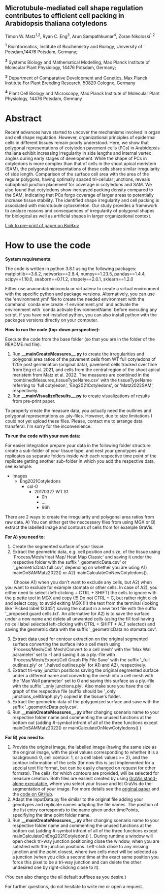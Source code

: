 ## Microtubule-mediated cell shape regulation contributes to efficient cell packing in Arabidopsis thaliana cotyledons
Timon W. Matz<sup>1,2</sup>, Ryan C. Eng<sup>3</sup>, Arun Sampathkumar<sup>4</sup>, Zoran Nikoloski<sup>1,2</sup>

<sup>**1**</sup> Bioinformatics, Institute of Biochemistry and Biology, University of Potsdam,14476 Potsdam, Germany;

<sup>**2**</sup> Systems Biology and Mathematical Modelling, Max Planck Institute of Molecular Plant Physiology, 14476 Potsdam, Germany;

<sup>**3**</sup> Department of Comparative Development and Genetics, Max Planck Institute For Plant Breeding Research, 50829 Cologne, Germany

<sup>**4**</sup> Plant Cell Biology and Microscopy, Max Planck Institute of Molecular Plant Physiology, 14476 Potsdam, Germany
# Abstract
Recent advances have started to uncover the mechanisms involved in organ and cell shape regulation. However, organizational principles of epidermal cells in different tissues remain poorly understood. Here, we show that polygonal representations of cotyledon pavement cells (PCs) in Arabidopsis thaliana exhibit increasing irregularity in side lengths and internal vertex angles during early stages of development. While the shape of PCs in cotyledons is more complex than that of cells in the shoot apical meristem (SAM), the polygonal representations of these cells share similar irregularity of side length. Comparison of the surface cell area with the area of the regular polygons, having optimally spaced tri-cellular junctions, reveals suboptimal junction placement for coverage in cotyledons and SAM. We also found that cotyledons show increased packing density compared to the SAM, indicating that PCs forgo coverage of larger areas to potentially increase tissue stability. The identified shape irregularity and cell packing is associated with microtubule cytoskeleton. Our study provides a framework to analyze reasons and consequences of irregularity of polygonal shapes for biological as well as artificial shapes in larger organizational context.

[Link to pre-print of paper on BioRxiv]( https://doi.org/10.1101/2023.05.16.540958 )

# How to use the code
__System requirements:__

The code is written in python 3.8.1 using the following packages: matplotlib==3.6.2, networkx==2.8.4, numpy==1.23.5, pandas==1.4.4, scipy==1.10.0, seaborn==0.11.2, shapely==2.0.1, sklearn==1.2.0

Either use anaconda/miniconda or virtualenv to create a virtual environment with the specific python and package versions. Alternatively, you can use the 'environment.yml' file to create the needed environment with the command ´conda env create -f environment.yml´ and activate the environment with ´conda activate EnvironmentName´ before executing any script. 
If you have not installed python, you can also install python with the packages versions directly on your computer.

__How to run the code (top-down perspective):__

Execute the code from the base folder (so that you are in the folder of the README.md file).
1. Run __\_\_mainCreateMeasures\_\_.py__ to create the irregularities and polygonal area ratios of the pavement cells from WT full cotyledons of 120h post germination (original data), pavement cells tracked over time from Eng et al. 2021, and cells from the central region of the shoot apical meristem from Matz et al. 2022. The measures are combined in the 'combinedMeasures_tissueTypeName.csv' with the tissueTypeName referring to 'full cotyledon', 'Eng2021Cotyledons', or 'Matz2022SAM', respectively.
2. Run __\_\_mainVisualizeResults\_\_.py__ to create visualizations of results from pre-print paper.


To properly create the measure data, you actually need the outlines and polygonal representations as .ply-files. However, due to size limitations I could not yet upload these files. Please, contact me to arrange data transferal. I'm sorry for the inconvenience. 
 

__To run the code with your own data:__

For easier integration prepare your data in the following folder structure create a sub-folder of your tissue type, and nest your genotypes and replicates as separate folders inside with each respective time point of the replicate getting another sub-folder in which you add the respective data, see example:

- Images
  - Eng2021Cotyledons
    - col-0
      - 20170327 WT S1
        - 0h
        - ...
        - 96h

There are 2 ways to create the irregularity and polygonal area ratios from raw data. A) You can either get the neccessary files from using MGX or B) extract the labelled image and contours of cells from for example GraVis.


__For A) you need to:__
1. Create the segmented surface of your tissue
2. Extract the geometric data, e.g. cell position and size, of the tissue using 'Process/Mesh/Heat Map/ Heat Map Classic' and saving it under the respective folder with the suffix '_geometricData.csv' or '_geometricData full.csv', depending on whether you are using A1) mainOnSAMMatz2022() or A2) mainCalculateOnNewCotyledons().

&ensp;&ensp;&ensp;&ensp;Choose A1) when you don't want to exclude any cells, but A2) when you want to exclude for example stomata or other cells. In case of A2), you either need to select (left-clicking + CTRL + SHIFT) the cells to ignore with the pipette tool in MGX and copy (!!! Do not CTRL + C, but rather right click and select copy, to avoid exiting MGX !!!) the text from the terminal (looking like 'Picked label 12345') saving the output in a new text file with the suffix '_proposed guard cells.txt'. An alternative for A2) is to save the surface under a new name and delete all unwanted cells (using the fill tool having no cell label selected left-clicking with CTRL + SHIFT + ALT selected) and saving the geometric data with the suffix '_geometricData no stomata.csv'.
    
3. Extract data used for contour extraction on the original segmented surface converting the surface into a cell mesh using 'Process/Mesh/Cell Mesh/Convert to a cell mesh' with the 'Max Wall parameter' set to -1 and saving it as a ply.-file with 'Process/Mesh/Export/Cell Graph Ply File Save' with the suffix '_full outlines.ply' or '_halved outlines.ply' for A1) and A2), respectively. 
4. Extract tri-way junction positions saving the original segmented surface under a different name and converting the mesh into a cell mesh with the 'Max Wall parameter' set to 0 and saving this surface as a ply.-file with the suffix '_only junctions.ply'. Also make sure you have the cell graph of the respective file (suffix should be '_only junctions_cellGraph.ply') copied in the tissue's folder.
5. Extract the geometric data of the polygonized surface and save with the suffix '_geometricData poly.csv'.
6. Run __\_\_mainCreateMeasures\_\_.py__ after changing scenario name to your respective folder name and commenting the unused functions at the bottom out (adding #-symbol infront of all of the three functions except mainOnSAMMatz2022() or mainCalculateOnNewCotyledons() )

__For B) you need to:__
1. Provide the original image, the labelled image (having the same size as the original image, with the pixel values corresponding to whether it is a background: 0, cell contour: 1, or a cell label: values >= 2), and the contour information of the cells (for now this is just implemented for a special text file format, but can be easily changed on request for other formats). The cells, for which contours are provided, will be selected for measure creation. Both files are easiest created by using [GraVis stand-alone executable](https://github.com/jnowak90/GraVisGUI/releases), where you select your tissue and let GraVis do the segmentation of your image. For more details see the [original paper](https://doi.org/10.1038/s41467-020-20730-y) and the [code on GitHub](https://github.com/jnowak90/GraVisGUI/).
2. Adapt the InputData.py file similar to the original file adding your genotypes and replicate names adapting the file names. The position of the list entry corresponds to the name given under timePoints, specifiying the time point folder name.
3. Run __\_\_mainCreateMeasures\_\_.py__ after changing scenario name to your respective folder name and commenting the unused functions at the bottom out (adding #-symbol infront of all  of the three functions except mainCalculateOnEng2021Cotyledon() ). During runtime a window will open check tri-way junction positioning close the window, when you are satisfied with the junction positions. Left-click close to any missing junction and the point closest, where two cells meet will be selected as a junction (when you click a second time at the exact same position you force this pixel to be a tri-way junction and can delete the other undesired one by right-clicking close to it). 

(You can also change the all default suffixes as you desire.)


For further questions, do not hesitate to write me or open a request.
